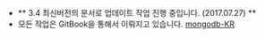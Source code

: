 - ** 3.4 최신버전의 문서로 업데이트 작업 진행 중입니다. (2017.07.27) **
- 모든 작업은 GitBook을 통해서 이뤄지고 있습니다. [mongodb-KR](https://yuby.gitbooks.io/mongodb-ko/content/)